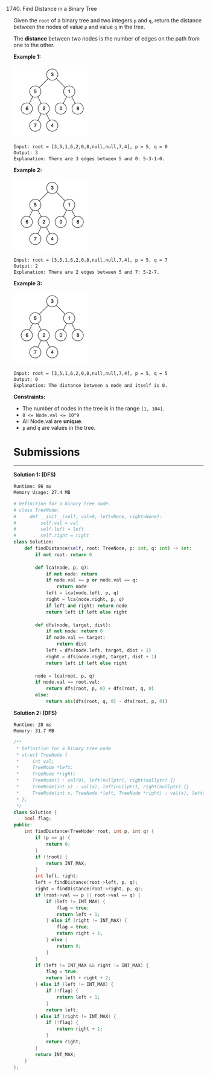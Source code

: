 1740. Find Distance in a Binary Tree

Given the `root` of a binary tree and two integers `p` and `q`, return the distance between the nodes of value `p` and value `q` in the tree.

The **distance** between two nodes is the number of edges on the path from one to the other.

 

**Example 1:**

![1740_binarytree.png](img/1740_binarytree.png)
```
Input: root = [3,5,1,6,2,0,8,null,null,7,4], p = 5, q = 0
Output: 3
Explanation: There are 3 edges between 5 and 0: 5-3-1-0.
```

**Example 2:**

![1740_binarytree.png](img/1740_binarytree.png)
```
Input: root = [3,5,1,6,2,0,8,null,null,7,4], p = 5, q = 7
Output: 2
Explanation: There are 2 edges between 5 and 7: 5-2-7.
```

**Example 3:**

![1740_binarytree.png](img/1740_binarytree.png)
```
Input: root = [3,5,1,6,2,0,8,null,null,7,4], p = 5, q = 5
Output: 0
Explanation: The distance between a node and itself is 0.
```

**Constraints:**

* The number of nodes in the tree is in the range `[1, 104]`.
* `0 <= Node.val <= 10^9`
* All Node.val are **unique**.
* `p` and `q` are values in the tree.

# Submissions
---
**Solution 1: (DFS)**
```
Runtime: 96 ms
Memory Usage: 27.4 MB
```
```python
# Definition for a binary tree node.
# class TreeNode:
#     def __init__(self, val=0, left=None, right=None):
#         self.val = val
#         self.left = left
#         self.right = right
class Solution:
    def findDistance(self, root: TreeNode, p: int, q: int) -> int:
        if not root: return 0

        def lca(node, p, q):
            if not node: return
            if node.val == p or node.val == q:
                return node
            left = lca(node.left, p, q)
            right = lca(node.right, p, q)
            if left and right: return node
            return left if left else right

        def dfs(node, target, dist):
            if not node: return 0
            if node.val == target:
                return dist
            left = dfs(node.left, target, dist + 1)
            right = dfs(node.right, target, dist + 1)
            return left if left else right

        node = lca(root, p, q)
        if node.val == root.val:
            return dfs(root, p, 0) + dfs(root, q, 0)
        else:
            return abs(dfs(root, q, 0) - dfs(root, p, 0))
```

**Solution 2: (DFS)**
```
Runtime: 28 ms
Memory: 31.7 MB
```
```c++
/**
 * Definition for a binary tree node.
 * struct TreeNode {
 *     int val;
 *     TreeNode *left;
 *     TreeNode *right;
 *     TreeNode() : val(0), left(nullptr), right(nullptr) {}
 *     TreeNode(int x) : val(x), left(nullptr), right(nullptr) {}
 *     TreeNode(int x, TreeNode *left, TreeNode *right) : val(x), left(left), right(right) {}
 * };
 */
class Solution {
    bool flag;
public:
    int findDistance(TreeNode* root, int p, int q) {
        if (p == q) {
            return 0;
        }
        if (!root) {
            return INT_MAX;
        }
        int left, right;
        left = findDistance(root->left, p, q);
        right = findDistance(root->right, p, q);
        if (root->val == p || root->val == q) {
            if (left != INT_MAX) {
                flag = true;
                return left + 1;
            } else if (right != INT_MAX) {
                flag = true;
                return right + 1;
            } else {
                return 0;
            }
        }
        if (left != INT_MAX && right != INT_MAX) {
            flag = true;
            return left + right + 2;
        } else if (left != INT_MAX) {
            if (!flag) {
                return left + 1;
            }
            return left;
        } else if (right != INT_MAX) {
            if (!flag) {
                return right + 1;
            }
            return right;
        }
        return INT_MAX;
    }
};
```
